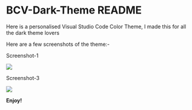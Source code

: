 <h1>BCV-Dark-Theme README</h1>

<p>Here is a personalised Visual Studio Code Color Theme, I made this for all the dark theme lovers</p>

  <p>Here are a few screenshots of the theme:-</p>
 <p>Screenshot-1</p>
 <img src="themes/Screenshot (25).png>
 <p>Screenshot-2</p>
 <img src="themes/Screenshot (26).png>
 <p>Screenshot-3</p>
 <img src="themes/Screenshot (27).png>
 <p>Screenshot-4</p>
 <img src="themes/Screenshot (28).png>


**Enjoy!**
